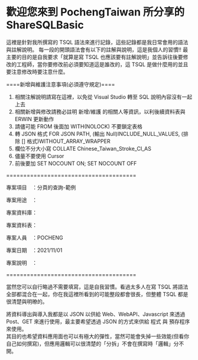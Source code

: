# 歡迎您來到 PochengTaiwan 所分享的 ShareSQLBasic 

這裡是針對我所撰寫的 TSQL 語法來進行記錄，這些記錄都是我日常會用的語法與註解說明。
每一段的開頭語法會有以下的註解與說明，這是我個人的習慣!! 最主要的目的是自我要求「就算是寫 TSQL 也應該要有註解說明」並告訴往後要修改的工程師，當你要修改前必須要知道這是誰改的，這 TSQL 是做什麼用的並且要注意修改時要注意什麼。



====新增與維護注意事項(必須遵守規定)====

 1. 相關注解說明請寫在這裡，以免從 Visual Studio 轉至 SQL 說明內容沒有一起上去
 2. 相關新增與修改請務必註明 新增/維護 的相關人等資訊，以利後續資料表與 ERWIN 更新動作
 3. 請儘可能 FROM 後面加 WITH(NOLOCK) 不要鎖定表格
 4. 轉 JSON 格式 FOR JSON PATH, (輸出 Null)INCLUDE_NULL_VALUES, (排除 [] 格式)WITHOUT_ARRAY_WRAPPER
 5. 欄位不分大小寫 COLLATE Chinese_Taiwan_Stroke_CI_AS
 6. 儘量不要使用 Cursor 
 7. 前後要加 SET NOCOUNT ON; SET NOCOUNT OFF

======================================

專案項目　：分頁的查詢-範例

專案用途　：

專案資料庫：

專案資料表：

專案人員　：POCHENG

專案日期　：2021/11/01

專案說明　：

======================================

當然您可以自行略過不需要填寫，這是自我習慣。看過太多人在寫 TSQL 將語法全部都混合在一起，你在我這裡所看到的可能整段都會很長，但整體 TSQL 都是很清楚與明暸的。

將資料導出與導入我都是以 JSON 以供給 Web、WebAPI、Javascript 來透過 Post、GET 來進行使用，最主要希望透過 JSON 的方式來供給 程式 與 預存程序 來使用。<br/>其目的也希望資料應用面也可以有極大的彈性，當然可能會失掉一些效能(但看你自己如何撰寫)，但應用邏輯可以很清楚的「分拆」不會在撰寫時「邏輯」分不開。

